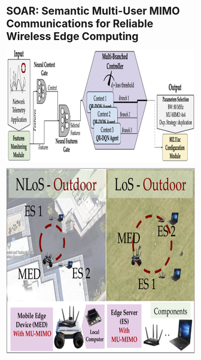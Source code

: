 # SOAR: Semantic Multi-User MIMO Communications for Reliable Wireless Edge Computing 

<p align="center">
<img src="Images/SOAR_pipeline_v2.png"
     alt="Markdown Monster icon" width="900" height="300"
     style="float: center;" />
</p>

<p align="center">
<img src="Images/SOAR-Setting.png"
     alt="Markdown Monster icon" width="700" height="500"
     style="float: center;" />
</p>
